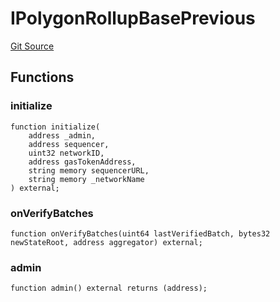 # IPolygonRollupBasePrevious
[Git Source](https://github.com/agglayer/agglayer-contracts/blob/112a010b7c8b14335e5fe1a9bffc11bd2459df05/contracts/v2/previousVersions/IPolygonRollupBasePrevious.sol)


## Functions
### initialize


```solidity
function initialize(
    address _admin,
    address sequencer,
    uint32 networkID,
    address gasTokenAddress,
    string memory sequencerURL,
    string memory _networkName
) external;
```

### onVerifyBatches


```solidity
function onVerifyBatches(uint64 lastVerifiedBatch, bytes32 newStateRoot, address aggregator) external;
```

### admin


```solidity
function admin() external returns (address);
```

